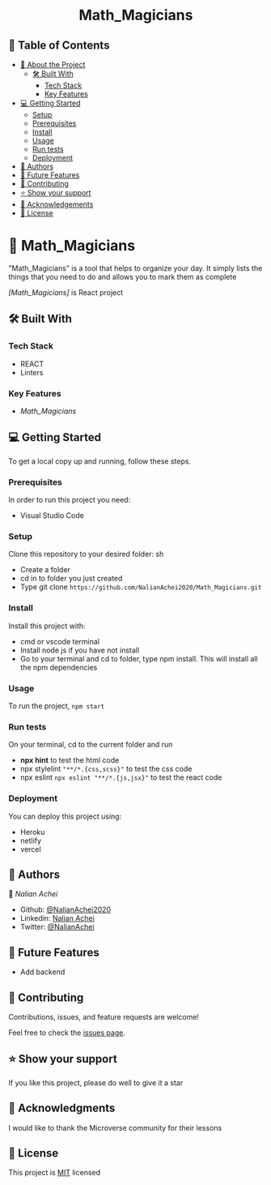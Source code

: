 <a name="readme-top"></a>

<div align="center">

  <br/>

  <h1><b>Math_Magicians</b></h1>

</div>

## 📗 Table of Contents

- [📖 About the Project](#about-project)
  - [🛠 Built With](#built-with)
    - [Tech Stack](#tech-stack)
    - [Key Features](#key-features)
- [💻 Getting Started](#getting-started)
  - [Setup](#setup)
  - [Prerequisites](#prerequisites)
  - [Install](#install)
  - [Usage](#usage)
  - [Run tests](#run-tests)
  - [Deployment](#deployment)
- [👥 Authors](#authors)
- [🔭 Future Features](#future-features)
- [🤝 Contributing](#contributing)
- [⭐️ Show your support](#support)
- [🙏 Acknowledgements](#acknowledgements)
- [📝 License](#license)

<!-- PROJECT DESCRIPTION -->

# 📖 Math_Magicians <a name="about-project"></a>

"Math_Magicians" is a tool that helps to organize your day. It simply lists the things that you need to do and allows you to mark them as complete

_[Math_Magicians]_ is React project

## 🛠 Built With <a name="built-with"></a>

### Tech Stack <a name="tech-stack"></a>

- REACT
- Linters

### Key Features <a name="key-features"></a>

- _Math_Magicians_

## 💻 Getting Started <a name="getting-started"></a>

To get a local copy up and running, follow these steps.

### Prerequisites

In order to run this project you need:

- Visual Studio Code

### Setup

Clone this repository to your desired folder:
sh

- Create a folder
- cd in to folder you just created
- Type git clone `https://github.com/NalianAchei2020/Math_Magicians.git`

### Install

Install this project with:

- cmd or vscode terminal
- Install node js if you have not install
- Go to your terminal and cd to folder, type npm install. This will install all the npm dependencies

### Usage

To run the project, `npm start`

### Run tests

On your terminal, cd to the current folder and run

- **npx hint** to test the html code
- npx stylelint `"**/*.{css,scss}"` to test the css code
- npx eslint `npx eslint "**/*.{js,jsx}"` to test the react code

### Deployment

You can deploy this project using:

- Heroku
- netlify
- vercel

## 👥 Authors <a name="authors"></a>

👤 _Nalian Achei_

- Github: [@NalianAchei2020](https://github.com/NalianAchei2020)
- Linkedin: [Nalian Achei](https://www.linkedin.com/in/nalian-achei-683208275)
- Twitter: [@NalianAchei](https://twitter.com/NalianAchei?t=E3ePLcJ7B45dBa8SBFIXDg&s=09)

## 🔭 Future Features <a name="future-features"></a>

- Add backend

## 🤝 Contributing <a name="contributing"></a>

Contributions, issues, and feature requests are welcome!

Feel free to check the [issues page](https://github.com/NalianAchei2020/Math_Magicians/issues).

## ⭐️ Show your support <a name="support"></a>

If you like this project, please do well to give it a star

## 🙏 Acknowledgments <a name="acknowledgements"></a>

I would like to thank the Microverse community for their lessons

## 📝 License <a name="license"></a>

This project is [MIT](https://github.com/NalianAchei2020/Math_Magicians/blob/main/LICENSE) licensed
